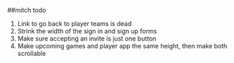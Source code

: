 ##mitch todo

1. Link to go back to player teams is dead
2. Strink the width of the sign in and sign up forms
3. Make sure accepting an invite is just one button
4. Make upcoming games and player app the same height, then make both scrollable